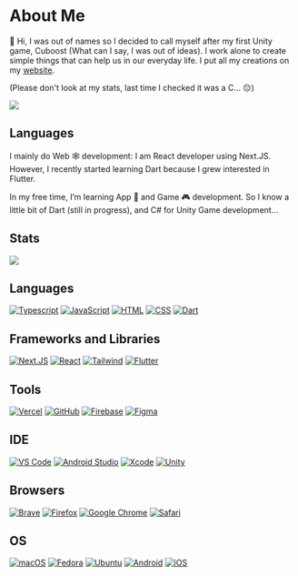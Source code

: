 # About Me

👋 Hi, I was out of names so I decided to call myself after my first Unity game, Cuboost (What can I say, I was out of ideas). I work alone to create simple things that can help us in our everyday life. I put all my creations on my [website](https://cuboost.vercel.app/).

(Please don't look at my stats, last time I checked it was a C... 😔)

<picture>
<source
  srcset="https://github-readme-stats.vercel.app/api?username=cuboost&theme=dark&hide_border=true&border_radius=20"
  media="(prefers-color-scheme: dark)"
/>
<source
  srcset="https://github-readme-stats.vercel.app/api?username=cuboost&border_radius=20"
  media="(prefers-color-scheme: light), (prefers-color-scheme: no-preference)"
/>
<img src="https://github-readme-stats.vercel.app/api?username=cuboost" />
</picture>


## Languages
I mainly do Web 🕸️ development: I am React developer using Next.JS. However, I recently started learning Dart because I grew interested in Flutter.

In my free time, I’m learning App 📱 and Game 🎮 development. So I know a little bit of Dart (still in progress), and C# for Unity Game development...

## Stats
<picture>
<source
  srcset="https://github-readme-stats.vercel.app/api/top-langs/?username=cuboost&theme=dark&hide_border=true&border_radius=20&layout=compact"
  media="(prefers-color-scheme: dark)"
/>
<source
  srcset="https://github-readme-stats.vercel.app/api/top-langs/?username=cuboost&border_radius=20&layout=compact"
  media="(prefers-color-scheme: light), (prefers-color-scheme: no-preference)"
/>
<img src="https://github-readme-stats.vercel.app/api/top-langs/?username=cuboost" />
</picture>

## Languages
[![Typescript](https://img.shields.io/badge/TypeScript-3178C6.svg?style=for-the-badge&logo=TypeScript&logoColor=white)](https://www.typescriptlang.org/)
[![JavaScript](https://img.shields.io/badge/JavaScript-F7DF1E?style=for-the-badge&logo=javascript&logoColor=white)](https://javascript.com)
[![HTML](https://img.shields.io/badge/HTML-E34F26?style=for-the-badge&logo=html5&logoColor=white)](https://html.spec.whatwg.org/multipage/)
[![CSS](https://img.shields.io/badge/CSS-1572B6?style=for-the-badge&logo=css3&logoColor=white)](https://w3.org/Style/CSS)
[![Dart](https://img.shields.io/badge/Dart-0175C2.svg?style=for-the-badge&logo=Dart&logoColor=white)](https://dart.dev/)

## Frameworks and Libraries
[![Next.JS](https://img.shields.io/badge/Next.js-000000.svg?style=for-the-badge&logo=nextdotjs&logoColor=white)](https://nextjs.org/)
[![React](https://img.shields.io/badge/React%20-%2361DAFB.svg?&style=for-the-badge&logo=React&logoColor=white)](https://react.dev/)
[![Tailwind](https://img.shields.io/badge/Tailwind%20CSS-06B6D4.svg?style=for-the-badge&logo=Tailwind-CSS&logoColor=white)](https://tailwindcss.com/)
[![Flutter](https://img.shields.io/badge/Flutter-02569B.svg?style=for-the-badge&logo=Flutter&logoColor=white)](https://flutter.dev/)

## Tools
[![Vercel](https://img.shields.io/badge/Vercel-000000.svg?style=for-the-badge&logo=Vercel&logoColor=white)](https://vercel.com/)
[![GitHub](https://img.shields.io/badge/GitHub-181717.svg?style=for-the-badge&logo=GitHub&logoColor=white)](https://github.com)
[![Firebase](https://img.shields.io/badge/Firebase-FFCA28.svg?style=for-the-badge&logo=Firebase&logoColor=black)](https://firebase.google.com/)
[![Figma](https://img.shields.io/badge/Figma-F24E1E.svg?style=for-the-badge&logo=Figma&logoColor=white)](https://www.figma.com/)

## IDE
[![VS Code](https://img.shields.io/badge/Visual_Studio_Code-0078D4?style=for-the-badge&logo=visual%20studio%20code&logoColor=white)](https://code.visualstudio.com)
[![Android Studio](https://img.shields.io/badge/Android%20Studio-3DDC84.svg?style=for-the-badge&logo=Android-Studio&logoColor=white)](https://developer.android.com/studio)
[![Xcode](https://img.shields.io/badge/Xcode-147EFB.svg?style=for-the-badge&logo=Xcode&logoColor=white)](https://developer.apple.com/xcode/)
[![Unity](https://img.shields.io/badge/Unity-FFFFFF.svg?style=for-the-badge&logo=Unity&logoColor=black)](https://unity.com/)

## Browsers
[![Brave](https://img.shields.io/badge/Brave-FB542B.svg?style=for-the-badge&logo=Brave&logoColor=white)](https://brave.com/)
[![Firefox](https://img.shields.io/badge/Firefox-FF7139.svg?style=for-the-badge&logo=Firefox&logoColor=white)](https://www.mozilla.org/en-US/firefox)
[![Google Chrome](https://img.shields.io/badge/Google_chrome-4285F4?style=for-the-badge&logo=Google-chrome&logoColor=white)](https://google.com/chrome/)
[![Safari](https://img.shields.io/badge/Safari-000000.svg?style=for-the-badge&logo=Safari&logoColor=white)](https://www.apple.com/safari/)

## OS
[![macOS](https://img.shields.io/badge/macOS-000000.svg?style=for-the-badge&logo=macOS&logoColor=white)](https://www.apple.com/mac/)
[![Fedora](https://img.shields.io/badge/Fedora-51A2DA.svg?style=for-the-badge&logo=Fedora&logoColor=white)](https://fedoraproject.org/)
[![Ubuntu](https://img.shields.io/badge/Ubuntu-E95420.svg?style=for-the-badge&logo=Ubuntu&logoColor=white)](https://ubuntu.com/download/desktop)
[![Android](https://img.shields.io/badge/Android-3DDC84.svg?style=for-the-badge&logo=Android&logoColor=white)](https://www.android.com/)
[![iOS](https://img.shields.io/badge/iOS-000000.svg?style=for-the-badge&logo=iOS&logoColor=white)](https://www.apple.com/ios/)
